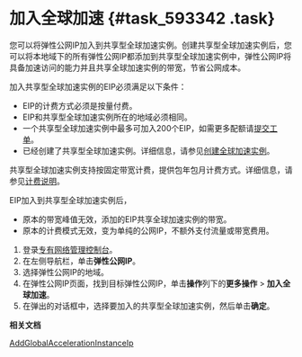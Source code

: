 # 加入全球加速 {#task_593342 .task}

您可以将弹性公网IP加入到共享型全球加速实例。创建共享型全球加速实例后，您可以将本地域下的所有弹性公网IP都添加到共享型全球加速实例中，弹性公网IP将具备加速访问的能力并且共享全球加速实例的带宽，节省公网成本。

加入共享型全球加速实例的EIP必须满足以下条件：

-   EIP的计费方式必须是按量付费。
-   EIP和共享型全球加速实例所在的地域必须相同。
-   一个共享型全球加速实例中最多可加入200个EIP，如需更多配额请[提交工单](https://workorder-intl.console.aliyun.com/?spm=5176.11182188.console-base-top.dworkorder.18ae4882n3v6ZW#/ticket/createIndex)。
-   已经创建了共享型全球加速实例。详细信息，请参见[创建全球加速实例](../../../../intl.zh-CN/快速入门/配置共享型全球加速.md#section_scl_pxw_5db)。

共享型全球加速实例支持按固定带宽计费，提供包年包月计费方式。详细信息，请参见[计费说明](../../../../intl.zh-CN/产品定价/计费说明.md#)。

EIP加入到共享型全球加速实例后，

-   原本的带宽峰值无效，添加的EIP共享全球加速实例的带宽。
-   原本的计费模式无效，变为单纯的公网IP，不额外支付流量或带宽费用。

1.  登录[专有网络管理控制台](https://vpcnext.console.aliyun.com)。
2.  在左侧导航栏，单击**弹性公网IP**。
3.  选择弹性公网IP的地域。
4.  在弹性公网IP页面，找到目标弹性公网IP，单击**操作**列下的**更多操作** \> **加入全球加速**。
5.  在弹出的对话框中，选择要加入的共享型全球加速实例，然后单击**确定**。

**相关文档**  


[AddGlobalAccelerationInstanceIp](../../../../intl.zh-CN/API参考/全球加速/AddGlobalAccelerationInstanceIp.md#)

